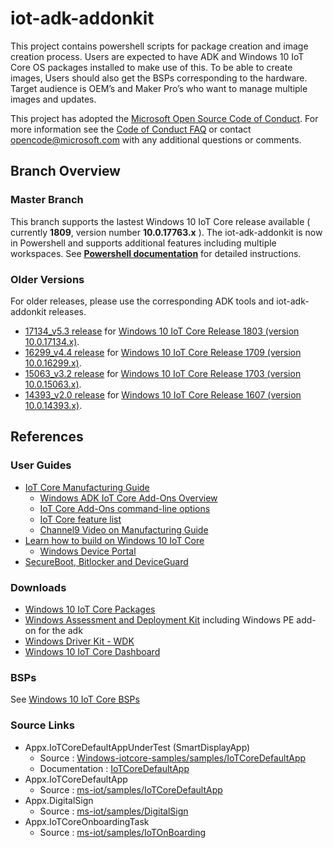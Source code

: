 # iot-adk-addonkit

This project contains powershell scripts for package creation and image creation process. Users are expected to have ADK and Windows 10 IoT Core OS packages installed to make use of this. To be able to create images, Users should also get the BSPs corresponding to the hardware. Target audience is OEM’s and Maker Pro’s who want to manage multiple images and updates.

This project has adopted the [Microsoft Open Source Code of Conduct](http://microsoft.github.io/codeofconduct). For more information see the [Code of Conduct FAQ](http://microsoft.github.io/codeofconduct/faq.md) or contact [opencode@microsoft.com](mailto:opencode@microsoft.com) with any additional questions or comments.

## Branch Overview

### Master Branch

This branch supports the lastest Windows 10 IoT Core release available ( currently **1809**, version number **10.0.17763.x** ).
The iot-adk-addonkit is now in Powershell and supports additional features including multiple workspaces. See **[Powershell documentation](./Tools/README.md)** for detailed instructions.


### Older Versions

For older releases, please use the corresponding ADK tools and iot-adk-addonkit releases.

* [17134_v5.3 release](https://github.com/ms-iot/iot-adk-addonkit/releases/tag/17134_v5.3) for [Windows 10 IoT Core Release 1803 (version 10.0.17134.x)](https://software-download.microsoft.com/download/pr/17134.1.180410-1804.rs4_release_amd64fre_IOTCORE_PACKAGES.iso).
* [16299_v4.4 release](https://github.com/ms-iot/iot-adk-addonkit/releases/tag/v4.4) for [Windows 10 IoT Core Release 1709 (version 10.0.16299.x)](https://software-download.microsoft.com/download/pr/16299.15.170928-1534.rs3_release_amd64fre_IOTCORE_PACKAGES.iso).
* [15063_v3.2 release](https://github.com/ms-iot/iot-adk-addonkit/releases/tag/v3.2) for [Windows 10 IoT Core Release 1703 (version 10.0.15063.x)](https://www.microsoft.com/en-us/download/details.aspx?id=55031).
* [14393_v2.0 release](https://github.com/ms-iot/iot-adk-addonkit/releases/tag/v2.0) for [Windows 10 IoT Core Release 1607 (version 10.0.14393.x)](https://www.microsoft.com/en-us/download/details.aspx?id=53898).

## References

### User Guides

* [IoT Core Manufacturing Guide](https://docs.microsoft.com/windows-hardware/manufacture/iot/)
  * [Windows ADK IoT Core Add-Ons Overview](https://go.microsoft.com/fwlink/p/?LinkId=735029)
  * [IoT Core Add-Ons command-line options](https://docs.microsoft.com/windows-hardware/manufacture/iot/iot-core-adk-addons-command-line-options)
  * [IoT Core feature list](https://docs.microsoft.com/windows-hardware/manufacture/iot/iot-core-feature-list)
  * [Channel9 Video on Manufacturing Guide](https://channel9.msdn.com/events/Build/2017/B8085)
* [Learn how to build on Windows 10 IoT Core](https://docs.microsoft.com/windows/iot-core/)
  * [Windows Device Portal](https://docs.microsoft.com/windows/iot-core/manage-your-device/deviceportal)
* [SecureBoot, Bitlocker and DeviceGuard](https://docs.microsoft.com/windows/iot-core/secure-your-device/securebootandbitlocker)

### Downloads

* [Windows 10 IoT Core Packages](https://www.microsoft.com/en-us/software-download/windows10iotcore)
* [Windows Assessment and Deployment Kit](https://developer.microsoft.com/windows/hardware/windows-assessment-deployment-kit) including Windows PE add-on for the adk
* [Windows Driver Kit - WDK](https://developer.microsoft.com/en-us/windows/hardware/windows-driver-kit)
* [Windows 10 IoT Core Dashboard](https://developer.microsoft.com/windows/iot/docs/iotdashboard)

### BSPs

See [Windows 10 IoT Core BSPs](https://docs.microsoft.com/windows/iot-core/build-your-image/createbsps)

### Source Links

* Appx.IoTCoreDefaultAppUnderTest (SmartDisplayApp)
  * Source : [Windows-iotcore-samples/samples/IoTCoreDefaultApp](https://github.com/Microsoft/Windows-iotcore-samples/tree/develop/Samples/IoTCoreDefaultApp)
  * Documentation : [IoTCoreDefaultApp](https://docs.microsoft.com/windows/iot-core/develop-your-app/iotcoredefaultapp)
* Appx.IoTCoreDefaultApp
  * Source : [ms-iot/samples/IoTCoreDefaultApp](https://github.com/ms-iot/samples/tree/develop/IoTCoreDefaultApp)
* Appx.DigitalSign
  * Source : [ms-iot/samples/DigitalSign](https://github.com/ms-iot/samples/tree/develop/DigitalSign)
* Appx.IoTCoreOnboardingTask
  * Source : [ms-iot/samples/IoTOnBoarding](https://github.com/ms-iot/samples/tree/develop/IotOnboarding)
